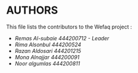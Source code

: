 # AUTHORS

This file lists the contributors to the Wefaq project :

- *Remas Al-subaie 444200712 - Leader*
- *Rima Alsonbul 444200524* 
- *Razan Aldosari 444201215* 
- *Mona Alnajjar 444200091* 
- *Noor algumlas 444200811* 
